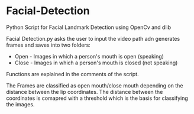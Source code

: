 # Facial-Detection
Python Script for Facial Landmark Detection using OpenCv and dlib

Facial Detection.py asks the user to input the video path adn generates frames
and saves into two folders:
<ul>
<li>Open - Images in which a person's mouth is open (speaking)</li>
<li>Close - Images in which a person's mouth is closed (not speaking)</li>
</ul>

Functions are explained in the comments of the script.

The Frames are classified as open mouth/close mouth depending on the distance 
between the lip coordinates. 
The distance between the coordinates is comapred with a threshold which is the basis 
for classifying the images.
